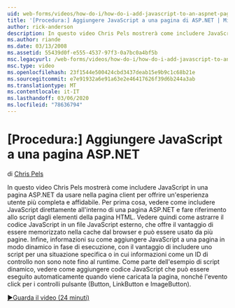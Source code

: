 ```yaml
---
uid: web-forms/videos/how-do-i/how-do-i-add-javascript-to-an-aspnet-page
title: '[Procedura:] Aggiungere JavaScript a una pagina di ASP.NET | Microsoft Docs'
author: rick-anderson
description: In questo video Chris Pels mostrerà come includere JavaScript in una pagina ASP.NET da usare nella pagina client per offrire un'esperienza utente più completa e affidabile...
ms.author: riande
ms.date: 03/13/2008
ms.assetid: 55439d0f-e555-4537-97f3-0a7bc0a4bf5b
msc.legacyurl: /web-forms/videos/how-do-i/how-do-i-add-javascript-to-an-aspnet-page
msc.type: video
ms.openlocfilehash: 23f1544e500424cbd3437deab15e9b9c1c68b21e
ms.sourcegitcommit: e7e91932a6e91a63e2e46417626f39d6b244a3ab
ms.translationtype: MT
ms.contentlocale: it-IT
ms.lasthandoff: 03/06/2020
ms.locfileid: "78636794"
---
```

# <a name="how-do-i-add-javascript-to-an-aspnet-page"></a>[Procedura:] Aggiungere JavaScript a una pagina ASP.NET

di [Chris Pels](https://twitter.com/chrispels)

In questo video Chris Pels mostrerà come includere JavaScript in una pagina ASP.NET da usare nella pagina client per offrire un'esperienza utente più completa e affidabile. Per prima cosa, vedere come includere JavaScript direttamente all'interno di una pagina ASP.NET e fare riferimento allo script dagli elementi della pagina HTML. Vedere quindi come astrarre il codice JavaScript in un file JavaScript esterno, che offre il vantaggio di essere memorizzato nella cache dal browser e può essere usato da più pagine. Infine, informazioni su come aggiungere JavaScript a una pagina in modo dinamico in fase di esecuzione, con il vantaggio di includere uno script per una situazione specifica o in cui informazioni come un ID di controllo non sono note fino al runtime. Come parte dell'esempio di script dinamico, vedere come aggiungere codice JavaScript che può essere eseguito automaticamente quando viene caricata la pagina, nonché l'evento click per i controlli pulsante (Button, LinkButton e ImageButton).

[&#9654;Guarda il video (24 minuti)](https://channel9.msdn.com/Blogs/ASP-NET-Site-Videos/how-do-i-add-javascript-to-an-aspnet-page)
